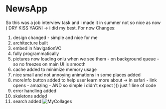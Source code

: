 # NewsApp
So this was a job interview task and i made it in summer not so nice as now ) 
DRY KISS YAGNI -> i did my best. For now 
Changes:
1) design changed - simple and nice for me 
2) architecture built
3) embed in NavigationVC
4) fully programmatically
5) pictures now loading onlu when we see them - on background queue - so no freezes on main UI is smooth 
6) cache added to minimize memory usage
7) nice small and not annoying animations in some places added
8) moreInfo button added to help user learn more about -> in safari - link opens - amazing - AND so simple i didn't expect ))) just 1 line of code 
9) error handling added 
10) skeletons added
11) search added 
![MyCollages](https://user-images.githubusercontent.com/88098218/159139244-01bad8e7-6494-4b4e-811c-296859452010.jpg)

